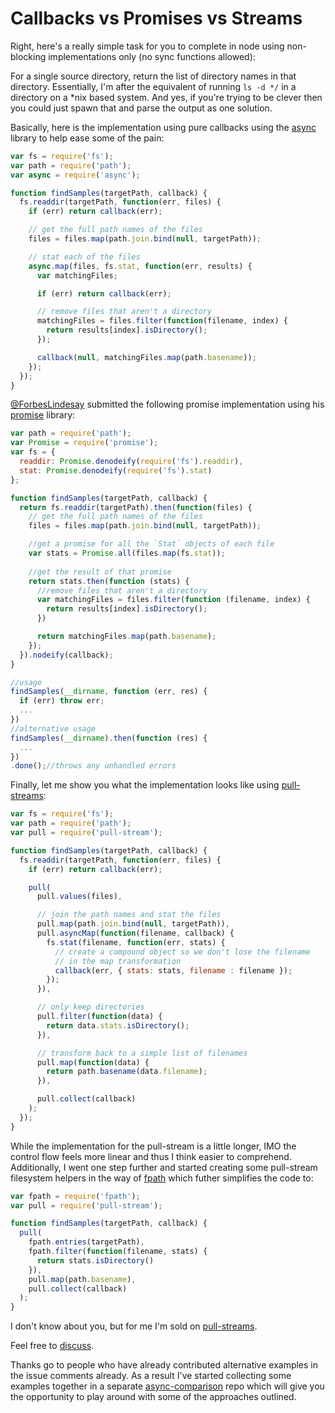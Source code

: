 # Callbacks vs Promises vs Streams

Right, here's a really simple task for you to complete in node using non-blocking implementations only (no sync functions allowed):

For a single source directory, return the list of directory names in that directory.  Essentially, I'm after the equivalent of running `ls -d */` in a directory on a *nix based system.  And yes, if you're trying to be clever then you could just spawn that and parse the output as one solution.

Basically, here is the implementation using pure callbacks using the [async](https://github.com/caolan/async) library to help ease some of the pain:

```js
var fs = require('fs');
var path = require('path');
var async = require('async');

function findSamples(targetPath, callback) {
  fs.readdir(targetPath, function(err, files) {
    if (err) return callback(err);

    // get the full path names of the files
    files = files.map(path.join.bind(null, targetPath));

    // stat each of the files
    async.map(files, fs.stat, function(err, results) {
      var matchingFiles;

      if (err) return callback(err);

      // remove files that aren't a directory
      matchingFiles = files.filter(function(filename, index) {
        return results[index].isDirectory();
      });

      callback(null, matchingFiles.map(path.basename));
    });
  });
}
```

[@ForbesLindesay](http://www.forbeslindesay.co.uk/) submitted the following promise implementation using his [promise](https://github.com/then/promise) library:

```js
var path = require('path');
var Promise = require('promise');
var fs = {
  readdir: Promise.denodeify(require('fs').readdir),
  stat: Promise.denodeify(require('fs').stat)
};

function findSamples(targetPath, callback) {
  return fs.readdir(targetPath).then(function(files) {
    // get the full path names of the files
    files = files.map(path.join.bind(null, targetPath));

    //get a promise for all the `Stat` objects of each file
    var stats = Promise.all(files.map(fs.stat));
    
    //get the result of that promise
    return stats.then(function (stats) {
      //remove files that aren't a directory
      var matchingFiles = files.filter(function (filename, index) {
        return results[index].isDirectory();
      })

      return matchingFiles.map(path.basename);
    });
  }).nodeify(callback);
}

//usage
findSamples(__dirname, function (err, res) {
  if (err) throw err;
  ...
})
//alternative usage
findSamples(__dirname).then(function (res) {
  ...
})
.done();//throws any unhandled errors
```

Finally, let me show you what the implementation looks like using [pull-streams](https://github.com/dominictarr/pull-streams):

```js
var fs = require('fs');
var path = require('path');
var pull = require('pull-stream');

function findSamples(targetPath, callback) {
  fs.readdir(targetPath, function(err, files) {
    if (err) return callback(err);

    pull(
      pull.values(files),

      // join the path names and stat the files        
      pull.map(path.join.bind(null, targetPath)),
      pull.asyncMap(function(filename, callback) {
        fs.stat(filename, function(err, stats) {
          // create a compound object so we don't lose the filename
          // in the map transformation
          callback(err, { stats: stats, filename : filename });
        });
      }),

      // only keep directories
      pull.filter(function(data) {
        return data.stats.isDirectory();
      }),

      // transform back to a simple list of filenames
      pull.map(function(data) {
        return path.basename(data.filename);
      }),

      pull.collect(callback)
    );
  });
}
```

While the implementation for the pull-stream is a little longer, IMO the control flow feels more linear and thus I think easier to comprehend.  Additionally, I went one step further and started creating some pull-stream filesystem helpers in the way of [fpath](https://github.com/DamonOehlman/fpath) which futher simplifies the code to:

```js
var fpath = require('fpath');
var pull = require('pull-stream');

function findSamples(targetPath, callback) {
  pull(
    fpath.entries(targetPath),
    fpath.filter(function(filename, stats) {
      return stats.isDirectory()
    }),
    pull.map(path.basename),
    pull.collect(callback)
  );
}
```

I don't know about you, but for me I'm sold on [pull-streams](https://github.com/dominictarr/pull-stream).

Feel free to [discuss](https://github.com/DamonOehlman/damonoehlman.github.io/issues/18).

Thanks go to people who have already contributed alternative examples in the issue comments already.  As a result I've started collecting some examples together in a separate [async-comparison](https://github.com/DamonOehlman/async-comparison) repo which will give you the opportunity to play around with some of the approaches outlined.